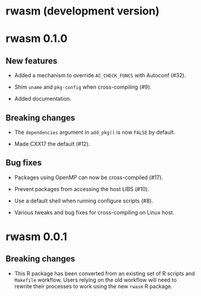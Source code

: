 # rwasm (development version)

# rwasm 0.1.0

## New features

* Added a mechanism to override `AC_CHECK_FUNCS` with Autoconf (#32).

* Shim `uname` and `pkg-config` when cross-compiling (#9).

* Added documentation.

## Breaking changes

* The `dependencies` argument in `add_pkg()` is now `FALSE` by default.

* Made CXX17 the default (#12).

## Bug fixes

* Packages using OpenMP can now be cross-compiled (#17).

* Prevent packages from accessing the host LIBS (#10).

* Use a default shell when running configure scripts (#8).

* Various tweaks and bug fixes for cross-compiling on Linux host.

# rwasm 0.0.1

## Breaking changes

* This R package has been converted from an existing set of R scripts and `Makefile` workflow. Users relying on the old workflow will need to rewrite their processes to work using the new `rwasm` R package.
